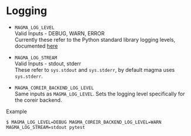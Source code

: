 # Logging
* `MAGMA_LOG_LEVEL`  
  Valid Inputs - DEBUG, WARN, ERROR  
  Currently these refer to the Python standard library logging levels,
  documented
  [here](https://docs.python.org/3/library/logging.html#logging-levels)

* `MAGMA_LOG_STREAM`  
  Valid Inputs - stdout, stderr  
  These refer to `sys.stdout` and `sys.stderr`, by default magma uses
  `sys.stderr`.

* `MAGMA_COREIR_BACKEND_LOG_LEVEL`  
  Same inputs as `MAGMA_LOG_LEVEL`. Sets the logging level specifically for the
  coreir backend.


Example
```
$ MAGMA_LOG_LEVEL=DEBUG MAGMA_COREIR_BACKEND_LOG_LEVEL=WARN MAGMA_LOG_STREAM=stdout pytest
```
